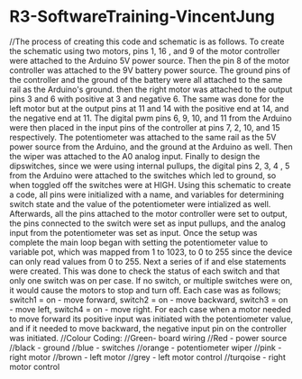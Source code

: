 # R3-SoftwareTraining-VincentJung 
//The process of creating this code and schematic is as follows. To create the schematic using two motors, pins 1, 16 , and 9 of the motor controller were attached to the Arduino 5V power source. Then the pin 8 of the motor controller was attached to the 9V battery power source. The ground pins of the controller and the ground of the battery were all attached to the same rail as the Arduino's ground. then the right motor was attached to the output pins 3 and 6 with positive at 3 and negative 6. The same was done for the left motor but at the output pins at 11 and 14 with the positive end at 14, and the negative end at 11. The digital pwm pins 6, 9, 10, and 11 from the Arduino were then placed in the input pins of the controller at pins 7, 2, 10, and 15 respectively. The potentiometer was attached to the same rail as the 5V power source from the Arduino, and the ground at the Arduino as well. Then the wiper was attached to the A0 analog input. Finally to design the dipswitches, since we were using internal pullups, the digital pins 2, 3, 4 , 5 from the Arduino were attached to the switches which led to ground, so when toggled off the switches were at HIGH. Using this schematic to create a code, all pins were initialized with a name, and variables for determining switch state and the value of the potentiometer were intialized as well. Afterwards, all the pins attached to the motor controller were set to output, the pins connected to the switch were set as input pullups, and the analog input from the potentiometer was set as input. Once the setup was complete the main loop began with setting the potentiometer value to variable pot, which was mapped from 1 to 1023, to 0 to 255 since the device can only read values from 0 to 255. Next a series of if and else statements were created. This was done to check the status of each switch and that only one switch was on per case. If no switch, or multiple switches were on, it would cause the motors to stop and turn off. Each case was as follows; switch1 = on - move forward, switch2 = on - move backward, switch3 = on - move left, switch4 = on - move right. For each case when a motor needed to move forward its positive input was initiated with the potentiometer value, and if it needed to move backward, the negative input pin on the controller was initiated.
//Colour Coding: 
//Green- board wiring
//Red - power source
//black - ground
//blue - switches
//orange - potentiometer wiper
//pink - right motor
//brown - left motor
//grey - left motor control
//turqoise - right motor control
 

